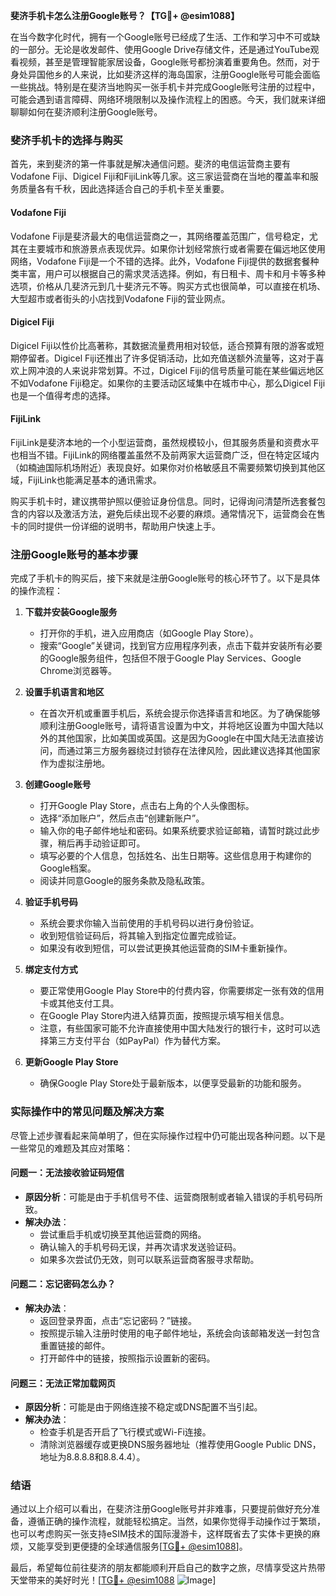 **斐济手机卡怎么注册Google账号？【TG💪+ @esim1088】**

在当今数字化时代，拥有一个Google账号已经成了生活、工作和学习中不可或缺的一部分。无论是收发邮件、使用Google Drive存储文件，还是通过YouTube观看视频，甚至是管理智能家居设备，Google账号都扮演着重要角色。然而，对于身处异国他乡的人来说，比如斐济这样的海岛国家，注册Google账号可能会面临一些挑战。特别是在斐济当地购买一张手机卡并完成Google账号注册的过程中，可能会遇到语言障碍、网络环境限制以及操作流程上的困惑。今天，我们就来详细聊聊如何在斐济顺利注册Google账号。

### 斐济手机卡的选择与购买

首先，来到斐济的第一件事就是解决通信问题。斐济的电信运营商主要有Vodafone Fiji、Digicel Fiji和FijiLink等几家。这三家运营商在当地的覆盖率和服务质量各有千秋，因此选择适合自己的手机卡至关重要。

#### Vodafone Fiji
Vodafone Fiji是斐济最大的电信运营商之一，其网络覆盖范围广，信号稳定，尤其在主要城市和旅游景点表现优异。如果你计划经常旅行或者需要在偏远地区使用网络，Vodafone Fiji是一个不错的选择。此外，Vodafone Fiji提供的数据套餐种类丰富，用户可以根据自己的需求灵活选择。例如，有日租卡、周卡和月卡等多种选项，价格从几斐济元到几十斐济元不等。购买方式也很简单，可以直接在机场、大型超市或者街头的小店找到Vodafone Fiji的营业网点。

#### Digicel Fiji
Digicel Fiji以性价比高著称，其数据流量费用相对较低，适合预算有限的游客或短期停留者。Digicel Fiji还推出了许多促销活动，比如充值送额外流量等，这对于喜欢上网冲浪的人来说非常划算。不过，Digicel Fiji的信号质量可能在某些偏远地区不如Vodafone Fiji稳定。如果你的主要活动区域集中在城市中心，那么Digicel Fiji也是一个值得考虑的选择。

#### FijiLink
FijiLink是斐济本地的一个小型运营商，虽然规模较小，但其服务质量和资费水平也相当不错。FijiLink的网络覆盖虽然不及前两家大运营商广泛，但在特定区域内（如楠迪国际机场附近）表现良好。如果你对价格敏感且不需要频繁切换到其他区域，FijiLink也能满足基本的通讯需求。

购买手机卡时，建议携带护照以便验证身份信息。同时，记得询问清楚所选套餐包含的内容以及激活方法，避免后续出现不必要的麻烦。通常情况下，运营商会在售卡的同时提供一份详细的说明书，帮助用户快速上手。

### 注册Google账号的基本步骤

完成了手机卡的购买后，接下来就是注册Google账号的核心环节了。以下是具体的操作流程：

1. **下载并安装Google服务**
   - 打开你的手机，进入应用商店（如Google Play Store）。
   - 搜索“Google”关键词，找到官方应用程序列表，点击下载并安装所有必要的Google服务组件，包括但不限于Google Play Services、Google Chrome浏览器等。

2. **设置手机语言和地区**
   - 在首次开机或重置手机后，系统会提示你选择语言和地区。为了确保能够顺利注册Google账号，请将语言设置为中文，并将地区设置为中国大陆以外的其他国家，比如美国或英国。这是因为Google在中国大陆无法直接访问，而通过第三方服务器绕过封锁存在法律风险，因此建议选择其他国家作为虚拟注册地。

3. **创建Google账号**
   - 打开Google Play Store，点击右上角的个人头像图标。
   - 选择“添加账户”，然后点击“创建新账户”。
   - 输入你的电子邮件地址和密码。如果系统要求验证邮箱，请暂时跳过此步骤，稍后再手动验证即可。
   - 填写必要的个人信息，包括姓名、出生日期等。这些信息用于构建你的Google档案。
   - 阅读并同意Google的服务条款及隐私政策。

4. **验证手机号码**
   - 系统会要求你输入当前使用的手机号码以进行身份验证。
   - 收到短信验证码后，将其输入到指定位置完成验证。
   - 如果没有收到短信，可以尝试更换其他运营商的SIM卡重新操作。

5. **绑定支付方式**
   - 要正常使用Google Play Store中的付费内容，你需要绑定一张有效的信用卡或其他支付工具。
   - 在Google Play Store内进入结算页面，按照提示填写相关信息。
   - 注意，有些国家可能不允许直接使用中国大陆发行的银行卡，这时可以选择第三方支付平台（如PayPal）作为替代方案。

6. **更新Google Play Store**
   - 确保Google Play Store处于最新版本，以便享受最新的功能和服务。

### 实际操作中的常见问题及解决方案

尽管上述步骤看起来简单明了，但在实际操作过程中仍可能出现各种问题。以下是一些常见的难题及其应对策略：

#### 问题一：无法接收验证码短信
- **原因分析**：可能是由于手机信号不佳、运营商限制或者输入错误的手机号码所致。
- **解决办法**：
  - 尝试重启手机或切换至其他运营商的网络。
  - 确认输入的手机号码无误，并再次请求发送验证码。
  - 如果多次尝试仍无效，则可以联系运营商客服寻求帮助。

#### 问题二：忘记密码怎么办？
- **解决办法**：
  - 返回登录界面，点击“忘记密码？”链接。
  - 按照提示输入注册时使用的电子邮件地址，系统会向该邮箱发送一封包含重置链接的邮件。
  - 打开邮件中的链接，按照指示设置新的密码。

#### 问题三：无法正常加载网页
- **原因分析**：可能是由于网络连接不稳定或DNS配置不当引起。
- **解决办法**：
  - 检查手机是否开启了飞行模式或Wi-Fi连接。
  - 清除浏览器缓存或更换DNS服务器地址（推荐使用Google Public DNS，地址为8.8.8.8和8.8.4.4）。

### 结语

通过以上介绍可以看出，在斐济注册Google账号并非难事，只要提前做好充分准备，遵循正确的操作流程，就能轻松搞定。当然，如果你觉得手动操作过于繁琐，也可以考虑购买一张支持eSIM技术的国际漫游卡，这样既省去了实体卡更换的麻烦，又能享受到更便捷的全球通信服务[[TG💪+ @esim1088](https://t.me/s/esim1088)]。

最后，希望每位前往斐济的朋友都能顺利开启自己的数字之旅，尽情享受这片热带天堂带来的美好时光！[[TG💪+ @esim1088](https://t.me/s/esim1088) ![Image](https://i.postimg.cc/4NQfJmqS/Snipaste-2025-05-13-00-14-12.png)]